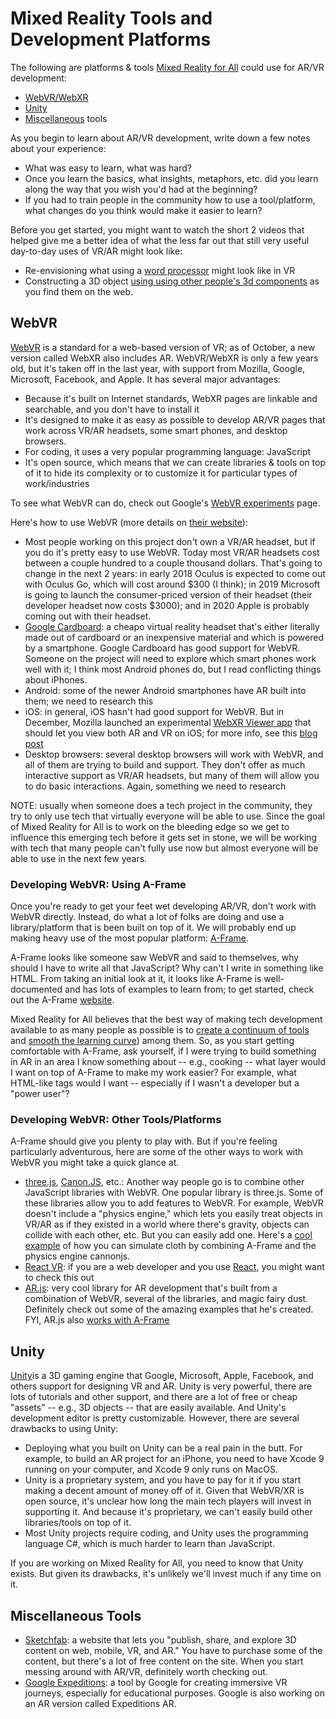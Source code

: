 # Mixed Reality Tools and Development Platforms

The following are platforms &  tools  [Mixed Reality for All](https://makersall.org/making-ar-more-accessible/)   could use for AR/VR development:

- [WebVR/WebXR](https://github.com/aschneiderman/mixed-reality-tools/#webvr)
- [Unity](https://github.com/aschneiderman/mixed-reality-tools/#unity)
- [Miscellaneous](https://github.com/aschneiderman/mixed-reality-tools/#miscellaneous-tools) tools

As you begin to learn about AR/VR development, write down a few notes about your experience:

- What was easy to learn, what was hard?
- Once you learn the basics, what insights, metaphors, etc. did you learn along the way that you wish you'd had at the beginning?
- If you had to train people in the community how to use a tool/platform, what changes do you think would make it easier to learn?

Before you get started, you might want to watch the short 2 videos that helped give me a better idea of what the less far out that still very useful day-to-day uses of VR/AR might look like:

- Re-envisioning what using a [word processor](https://www.youtube.com/watch?feature=youtu.be&v=LxviGskApcw&app=desktop) might look like in VR
-  Constructing a 3D object [using using other people's 3d components](https://mobile.twitter.com/zite00/status/938169740840787969) as you find them  on the web.  


## WebVR

[WebVR](https://webvr.info/) is a standard for a web-based version of VR; as of October, a new version called WebXR also includes AR. WebVR/WebXR is only a few years old, but it's taken off in the last year, with support from Mozilla, Google, Microsoft, Facebook, and Apple. It has several major advantages:

- Because it's built on Internet standards, WebXR pages are linkable and searchable, and you don't have to install it 
- It's designed to make it as easy as possible to develop AR/VR pages that work across VR/AR headsets, some smart phones, and desktop browsers.
- For coding, it uses a very popular programming language: JavaScript 
- It's open source, which means that we can create libraries & tools on top of it to hide its complexity or to customize it for particular types of work/industries

To see what WebVR can do, check out Google's [WebVR experiments](https://experiments.withgoogle.com/webvr) page. 

Here's how to use WebVR (more details on [their website]( https://webvr.info/)):

- Most people working on this project don't own a VR/AR headset, but if you do it's pretty easy to use WebVR. Today most VR/AR headsets cost between a couple hundred to a couple thousand dollars. That's going to change in the next 2 years: in early 2018 Oculus is expected to come out with Oculus Go, which will cost around $300 (I think); in 2019 Microsoft is going to launch the consumer-priced version of their headset (their developer headset now costs $3000); and in 2020 Apple is probably coming out with their headset.
- [Google Cardboard](https://vr.google.com/cardboard/): a cheapo virtual reality headset that's either literally made out of cardboard or an inexpensive material and which is powered by a smartphone. Google Cardboard has good support for WebVR. Someone on the project will need to explore which smart phones work well with it; I think most Android phones do, but I read conflicting things about iPhones.
- Android: some of the newer Android smartphones have AR built into them; we need to research this
 - iOS: in general, iOS hasn't had good support for WebVR. But in December, Mozilla launched an experimental [WebXR Viewer app](https://itunes.apple.com/us/app/webxr-viewer/id1295998056?ls=1&mt=8) that should let you view both AR and VR on iOS; for more info, see this [blog post](https://blog.mozvr.com/experimenting-with-ar-and-the-web-on-ios/)
 - Desktop browsers: several desktop browsers will work with WebVR, and all of them are trying to build and support. They don't offer as much interactive support as VR/AR headsets, but many of them will allow you to do basic interactions. Again, something we need to research

NOTE: usually when someone does a tech project in the community, they  try to only use tech that virtually everyone will be able to use. Since the goal of Mixed Reality for All is to work on the bleeding edge so we get to influence this emerging tech before it gets set in stone, we will be working with tech that many people can't fully use now but almost everyone will be able to use in the next few years.

### Developing WebVR: Using A-Frame ###

Once you're ready to get your feet wet developing AR/VR, don't work with WebVR directly. Instead, do what a lot of folks are doing and use a library/platform that is been built on top of it. We will probably end up making heavy use of the most popular platform: [A-Frame](https://aframe.io/).

A-Frame looks like someone saw WebVR and said to themselves, why should I have to write all that JavaScript? Why can't I write in something like HTML. From taking an initial look at it, it looks like A-Frame is well-documented and has lots of examples to learn from; to get started, check out the A-Frame [website]( https://aframe.io/).

Mixed Reality for All believes that the best way of making tech development available to as many people as possible is to [create a continuum of tools](https://datachefs.org/goals/continuum/) and  [smooth the learning curve](https://datachefs.org/goals/smoothcurve/)) among them. So, as you start getting comfortable with A-Frame, ask yourself, if I were trying to build something in AR in an area I know something about -- e.g., cooking -- what layer would I want on top of A-Frame to make my work easier? For example, what HTML-like tags would I want -- especially if I wasn't  a developer but a "power user"? 



### Developing WebVR: Other Tools/Platforms ###

A-Frame should give you plenty to play with. But if you're feeling particularly adventurous, here are some of the other ways to work with WebVR you might take a quick glance at.

- [three.js]( https://threejs.org/),  [Canon.JS]( http://www.cannonjs.org/), etc.: Another way people go is to combine other JavaScript libraries with WebVR. One popular library is three.js. Some of these libraries allow you to add features to WebVR.  For example, WebVR doesn't include a "physics engine," which lets you easily treat objects in VR/AR as if they existed in a world where there's gravity, objects can collide with each other, etc.  But you can easily add one.  Here's a [cool example](https://mobile.twitter.com/Datatitian/status/932021670340124672)    of how you can simulate cloth by combining A-Frame and the physics engine cannonjs.
- [React VR](https://facebook.github.io/react-vr/): if you are a web developer and you use [React](https://facebook.github.io/react-vr/), you might want to check this out
- [AR.js](https://github.com/jeromeetienne/ar.js): very cool library for AR development that's built from a combination of WebVR, several of the libraries, and magic fairy dust. Definitely check out some of the amazing examples that he's created. FYI, AR.js also [works with A-Frame](https://aframe.io/blog/arjs/)



## Unity

[Unity](https://unity3d.com/)is a 3D gaming engine that Google, Microsoft, Apple, Facebook, and others support for designing VR and AR. Unity is very powerful, there are lots of tutorials and other support, and there are a lot of free or cheap "assets" -- e.g., 3D objects -- that are easily available. And Unity's development editor is pretty customizable. However, there are several drawbacks to using Unity:

- Deploying what you built on Unity can be a real pain in the butt. For example, to build an AR project for an iPhone, you need to have Xcode 9 running on your computer, and Xcode 9 only runs on MacOS.
- Unity is a proprietary system, and you have to pay for it if you start making a decent amount of money off of it. Given that WebVR/XR is open source, it's unclear how long the main tech players will invest in supporting it. And because it's proprietary, we can't easily build other libraries/tools on top of it.
-  Most Unity projects require coding, and Unity uses the programming language C#, which is much harder to learn than JavaScript.

If you are working on Mixed Reality for All, you need to know that Unity exists. But given its drawbacks, it's unlikely we'll invest much if any time on it.

## Miscellaneous Tools

- [Sketchfab](https://sketchfab.com/): a website that lets you "publish, share, and explore 3D content on web, mobile, VR, and AR." You have to purchase some of the content, but there's a lot of free content on the site. When you start messing around with AR/VR, definitely worth checking out.
- [Google Expeditions](https://edu.google.com/expeditions/): a tool by Google for creating immersive VR journeys, especially for educational purposes. Google is also working on an AR version called Expeditions AR.

